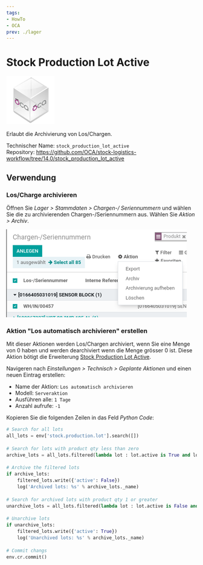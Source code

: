 ```yaml
---
tags:
- HowTo
- OCA
prev: ./lager
---
```

# Stock Production Lot Active
![icon_oca_app](assets/icon_oca_app.png)

Erlaubt die Archivierung von Los/Chargen.

Technischer Name: `stock_production_lot_active`\
Repository: <https://github.com/OCA/stock-logistics-workflow/tree/14.0/stock_production_lot_active>

## Verwendung

### Los/Charge archivieren

Öffnen Sie *Lager > Stammdaten > Chargen-/ Seriennummern* und wählen Sie die zu archivierenden Chargen-/Seriennummern aus.
Wählen Sie *Aktion > Archiv*.

![](assets/Stock%20Production%20Lot%20Active%20Aktion.png)

### Aktion "Los automatisch archivieren" erstellen

Mit dieser Aktionen werden Los/Chargen archiviert, wenn Sie eine Menge von 0 haben und werden dearchiviert wenn die Menge grösser 0 ist. Diese Aktion bötigt die Erweiterung [Stock Production Lot Active](Stock%20Production%20Lot%20Active.md).

Navigeren nach *Einstellungen > Technisch > Geplante Aktionen* und einen neuen Eintrag erstellen:

* Name der Aktion: `Los automatisch archivieren`
* Modell: `Serveraktion`
* Ausführen alle: `1 Tage`
* Anzahl aufrufe: `-1`

Kopieren Sie die folgenden Zeilen in das Feld *Python Code*:

```python
# Search for all lots
all_lots = env['stock.production.lot'].search([])

# Search for lots with product qty less than zero
archive_lots = all_lots.filtered(lambda lot : lot.active is True and lot.product_qty < 0.0)

# Archive the filtered lots
if archive_lots:
    filtered_lots.write({'active': False})
    log('Archived lots: %s' % archive_lots._name)

# Search for archived lots with product qty 1 or greater
unarchive_lots = all_lots.filtered(lambda lot : lot.active is False and lot.product_qty > 0.0)

# Unarchive lots
if unarchive_lots:
    filtered_lots.write({'active': True})
    log('Unarchived lots: %s' % archive_lots._name)

# Commit changs
env.cr.commit()
```